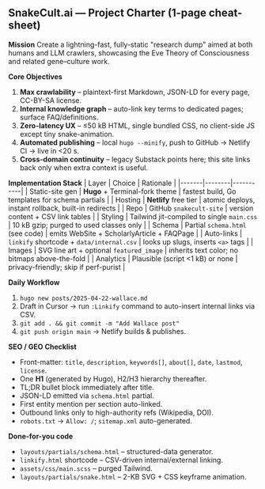 ## SnakeCult.ai — Project Charter (1-page cheat-sheet)

**Mission**
Create a lightning-fast, fully-static "research dump" aimed at both humans and LLM crawlers, showcasing the Eve Theory of Consciousness and related gene–culture work.

**Core Objectives**
1. **Max crawlability** – plaintext-first Markdown, JSON-LD for every page, CC-BY-SA license.
2. **Internal knowledge graph** – auto-link key terms to dedicated pages; surface FAQ/definitions.
3. **Zero-latency UX** – ≤50 kB HTML, single bundled CSS, no client-side JS except tiny snake-animation.
4. **Automated publishing** – local `hugo --minify`, push to GitHub → Netlify CI → live in <20 s.
5. **Cross-domain continuity** – legacy Substack points here; this site links back only when extra context is useful.

**Implementation Stack**
| Layer | Choice | Rationale |
|-------|--------|-----------|
| Static-site gen | **Hugo** + Terminal-fork theme | fastest build, Go templates for schema partials |
| Hosting | **Netlify** free tier | atomic deploys, instant rollback, built-in redirects |
| Repo | GitHub `snakecult-site` | version content + CSV link tables |
| Styling | Tailwind jit-compiled to single `main.css` | 10 kB gzip; purged to used classes only |
| Schema | Partial `schema.html` (see code) | emits WebSite + ScholarlyArticle + FAQPage |
| Auto-links | `linkify` shortcode + `data/internal.csv` | looks up slugs, inserts `<a>` tags |
| Images | SVG line art + optional `featured_image` | inherits text color; no bitmaps above-the-fold |
| Analytics | Plausible (script <1 kB) or none | privacy-friendly; skip if perf-purist |

**Daily Workflow**
1. `hugo new posts/2025-04-22-wallace.md`
2. Draft in Cursor → run `:Linkify` command to auto-insert internal links via CSV.
3. `git add . && git commit -m "Add Wallace post"`
4. `git push origin main` → Netlify builds & publishes.

**SEO / GEO Checklist**
- Front-matter: `title`, `description`, `keywords[]`, `about[]`, `date`, `lastmod`, `license`.
- One **H1** (generated by Hugo), H2/H3 hierarchy thereafter.
- TL;DR bullet block immediately after title.
- JSON-LD emitted via `schema.html` partial.
- First entity mention per section auto-linked.
- Outbound links only to high-authority refs (Wikipedia, DOI).
- `robots.txt` → `Allow: /`; `sitemap.xml` auto-generated.

**Done-for-you code**
- `layouts/partials/schema.html` – structured-data generator.
- `linkify.html` shortcode – CSV-driven internal/external linking.
- `assets/css/main.scss` – purged Tailwind.
- `layouts/partials/snake.html` – 2-KB SVG + CSS keyframe animation. 
